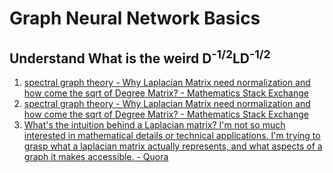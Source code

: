 # Graph Neural Network Basics

## Understand What is the weird D<sup>-1/2</sup>LD<sup>-1/2</sup>
1. [spectral graph theory - Why Laplacian Matrix need normalization and how come the sqrt of Degree Matrix? - Mathematics Stack Exchange](https://math.stackexchange.com/questions/1113467/why-laplacian-matrix-need-normalization-and-how-come-the-sqrt-of-degree-matrix)
3. [spectral graph theory - Why Laplacian Matrix need normalization and how come the sqrt of Degree Matrix? - Mathematics Stack Exchange](https://math.stackexchange.com/questions/1113467/why-laplacian-matrix-need-normalization-and-how-come-the-sqrt-of-degree-matrix)
4. [What's the intuition behind a Laplacian matrix? I'm not so much interested in mathematical details or technical applications. I'm trying to grasp what a laplacian matrix actually represents, and what aspects of a graph it makes accessible. - Quora](https://www.quora.com/Whats-the-intuition-behind-a-Laplacian-matrix-Im-not-so-much-interested-in-mathematical-details-or-technical-applications-Im-trying-to-grasp-what-a-laplacian-matrix-actually-represents-and-what-aspects-of-a-graph-it-makes-accessible)